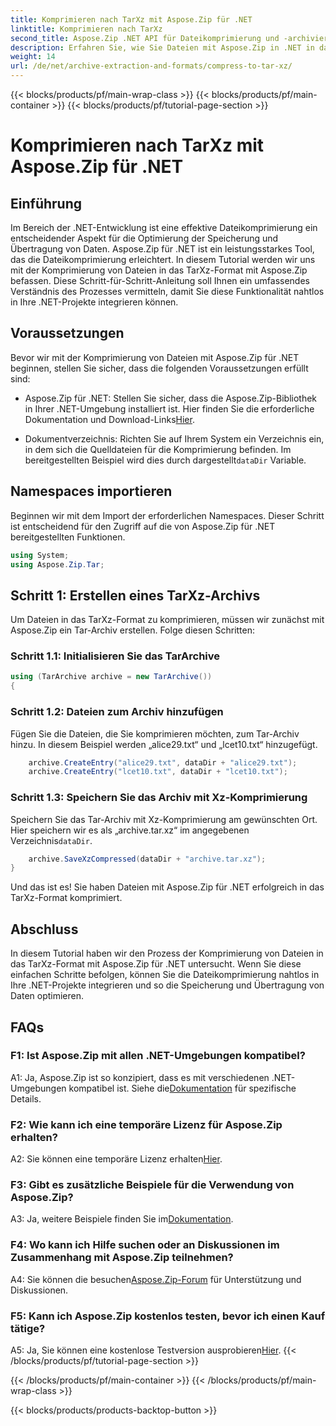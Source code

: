 ```yaml
---
title: Komprimieren nach TarXz mit Aspose.Zip für .NET
linktitle: Komprimieren nach TarXz
second_title: Aspose.Zip .NET API für Dateikomprimierung und -archivierung
description: Erfahren Sie, wie Sie Dateien mit Aspose.Zip in .NET in das TarXz-Format komprimieren. Befolgen Sie unsere Schritt-für-Schritt-Anleitung für eine effiziente Dateispeicherung und -übertragung.
weight: 14
url: /de/net/archive-extraction-and-formats/compress-to-tar-xz/
---
```


{{< blocks/products/pf/main-wrap-class >}}
{{< blocks/products/pf/main-container >}}
{{< blocks/products/pf/tutorial-page-section >}}

# Komprimieren nach TarXz mit Aspose.Zip für .NET

## Einführung

Im Bereich der .NET-Entwicklung ist eine effektive Dateikomprimierung ein entscheidender Aspekt für die Optimierung der Speicherung und Übertragung von Daten. Aspose.Zip für .NET ist ein leistungsstarkes Tool, das die Dateikomprimierung erleichtert. In diesem Tutorial werden wir uns mit der Komprimierung von Dateien in das TarXz-Format mit Aspose.Zip befassen. Diese Schritt-für-Schritt-Anleitung soll Ihnen ein umfassendes Verständnis des Prozesses vermitteln, damit Sie diese Funktionalität nahtlos in Ihre .NET-Projekte integrieren können.

## Voraussetzungen

Bevor wir mit der Komprimierung von Dateien mit Aspose.Zip für .NET beginnen, stellen Sie sicher, dass die folgenden Voraussetzungen erfüllt sind:

-  Aspose.Zip für .NET: Stellen Sie sicher, dass die Aspose.Zip-Bibliothek in Ihrer .NET-Umgebung installiert ist. Hier finden Sie die erforderliche Dokumentation und Download-Links[Hier](https://reference.aspose.com/zip/net/).

-  Dokumentverzeichnis: Richten Sie auf Ihrem System ein Verzeichnis ein, in dem sich die Quelldateien für die Komprimierung befinden. Im bereitgestellten Beispiel wird dies durch dargestellt`dataDir` Variable.

## Namespaces importieren

Beginnen wir mit dem Import der erforderlichen Namespaces. Dieser Schritt ist entscheidend für den Zugriff auf die von Aspose.Zip für .NET bereitgestellten Funktionen.

```csharp
using System;
using Aspose.Zip.Tar;
```

## Schritt 1: Erstellen eines TarXz-Archivs

Um Dateien in das TarXz-Format zu komprimieren, müssen wir zunächst mit Aspose.Zip ein Tar-Archiv erstellen. Folge diesen Schritten:

### Schritt 1.1: Initialisieren Sie das TarArchive

```csharp
using (TarArchive archive = new TarArchive())
{
```

### Schritt 1.2: Dateien zum Archiv hinzufügen

Fügen Sie die Dateien, die Sie komprimieren möchten, zum Tar-Archiv hinzu. In diesem Beispiel werden „alice29.txt“ und „lcet10.txt“ hinzugefügt.

```csharp
    archive.CreateEntry("alice29.txt", dataDir + "alice29.txt");
    archive.CreateEntry("lcet10.txt", dataDir + "lcet10.txt");
```

### Schritt 1.3: Speichern Sie das Archiv mit Xz-Komprimierung

 Speichern Sie das Tar-Archiv mit Xz-Komprimierung am gewünschten Ort. Hier speichern wir es als „archive.tar.xz“ im angegebenen Verzeichnis`dataDir`.

```csharp
    archive.SaveXzCompressed(dataDir + "archive.tar.xz");
}
```

Und das ist es! Sie haben Dateien mit Aspose.Zip für .NET erfolgreich in das TarXz-Format komprimiert.

## Abschluss

In diesem Tutorial haben wir den Prozess der Komprimierung von Dateien in das TarXz-Format mit Aspose.Zip für .NET untersucht. Wenn Sie diese einfachen Schritte befolgen, können Sie die Dateikomprimierung nahtlos in Ihre .NET-Projekte integrieren und so die Speicherung und Übertragung von Daten optimieren.

## FAQs

### F1: Ist Aspose.Zip mit allen .NET-Umgebungen kompatibel?

 A1: Ja, Aspose.Zip ist so konzipiert, dass es mit verschiedenen .NET-Umgebungen kompatibel ist. Siehe die[Dokumentation](https://reference.aspose.com/zip/net/) für spezifische Details.

### F2: Wie kann ich eine temporäre Lizenz für Aspose.Zip erhalten?

 A2: Sie können eine temporäre Lizenz erhalten[Hier](https://purchase.aspose.com/temporary-license/).

### F3: Gibt es zusätzliche Beispiele für die Verwendung von Aspose.Zip?

 A3: Ja, weitere Beispiele finden Sie im[Dokumentation](https://reference.aspose.com/zip/net/).

### F4: Wo kann ich Hilfe suchen oder an Diskussionen im Zusammenhang mit Aspose.Zip teilnehmen?

 A4: Sie können die besuchen[Aspose.Zip-Forum](https://forum.aspose.com/c/zip/37) für Unterstützung und Diskussionen.

### F5: Kann ich Aspose.Zip kostenlos testen, bevor ich einen Kauf tätige?

 A5: Ja, Sie können eine kostenlose Testversion ausprobieren[Hier](https://releases.aspose.com/zip/net).
{{< /blocks/products/pf/tutorial-page-section >}}

{{< /blocks/products/pf/main-container >}}
{{< /blocks/products/pf/main-wrap-class >}}

{{< blocks/products/products-backtop-button >}}
